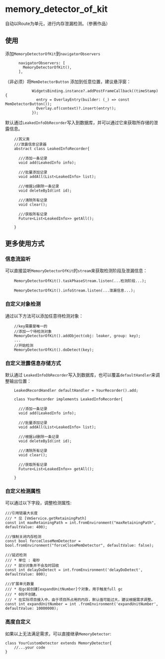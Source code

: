 # memory_detector_of_kit

自动以Route为单元，进行内存泄漏检测。（参赛作品）

## 使用


添加`MemoryDetectorOfKit`到`navigatorObservers`

```
      navigatorObservers: [
        MemoryDetectorOfKit(),
      ],

```

（非必须）将`MemDetectorButton` 添加到任意位置，建议悬浮窗：

```
            WidgetsBinding.instance?.addPostFrameCallback((timeStamp) {
              entry = OverlayEntry(builder: (_) => const MemDetectorButton());
              Overlay.of(context)?.insert(entry!);
            });
```

默认通过`LeakedInfoDbRecorder`写入到数据库，并可以通过它来获取所存储的泄露信息。

```
	//其父类
	///泄露信息记录器
	abstract class LeakedInfoRecorder{

	  ///添加一条记录
	  void add(LeakedInfo info);

	  ///批量添加记录
	  void addAll(List<LeakedInfo> list);

	  ///根据id删除一条记录
	  void deleteById(int id);

	  ///清除所有记录
	  void clear();

	  ///获取所有记录
	  Future<List<LeakedInfo>> getAll();

	}
```


## 更多使用方式


### 信息流监听


可以直接监听`MemoryDetectorOfKit`的`stream`来获取检测阶段及泄漏信息：

```
    MemoryDetectorOfKit().taskPhaseStream.listen(...检测阶段...);
	
    MemoryDetectorOfKit().infoStream.listen(...泄漏信息...);
```

### 自定义对象检测

通过以下方法可以添加任意待检测对象：

```
	//key需要是唯一的
	//添加一个待检测对象
    MemoryDetectorOfKit().addObject(obj: leaker, group: key);
	...
	//开始检测
    MemoryDetectorOfKit().doDetect(key);
```

### 自定义泄露信息存储方式

默认通过 `LeakedInfoDbRecorder`写入到数据库，也可以覆盖`defaultHandler`来调整输出位置：

```
	LeakedRecordHandler defaultHandler = YourRecorder().add;
```


```
	class YourRecorder implements LeakedInfoRecorder{

	  ///添加一条记录
	  void add(LeakedInfo info);

	  ///批量添加记录
	  void addAll(List<LeakedInfo> list);

	  ///根据id删除一条记录
	  void deleteById(int id);

	  ///清除所有记录
	  void clear();

	  ///获取所有记录
	  Future<List<LeakedInfo>> getAll();

	}
```



### 自定义检测属性

可以通过以下字段，调整检测属性: 
```
///引用链最大长度
/// * 见 [VmService.getRetainingPath]
const int maxRetainingPath = int.fromEnvironment("maxRetainingPath", defaultValue: 400);

///强制关闭内存检测
const bool forceCloseMemDetector = bool.fromEnvironment("forceCloseMemDetector", defaultValue: false);

///延迟检测
/// * 单位 : 毫秒
/// * 部分对象并不会及时回收
const int delayDoDetect = int.fromEnvironment('delayDoDetect', defaultValue: 800);

///扩展单元数量
/// * 在gc前创建[expandUnitNumber]个对象，用于触发full gc
/// * 0则不创建。
/// * 在实际项目接入中，由于项目所占用的内存，默认值可能过大，建议根据需求调整。
const int expandUnitNumber = int .fromEnvironment('expandUnitNumber', defaultValue: 10000000);
```

### 高度自定义

如果以上无法满足需求，可以直接继承`MemoryDetector`: 

```
class YourCustomDetector extends MemoryDetector{
	//...your code
}
```


